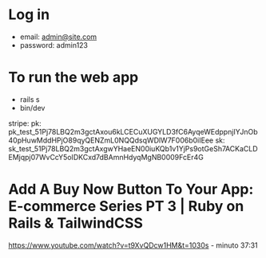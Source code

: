# Log in 
- email: admin@site.com
- password: admin123

# To run the web app
- rails s
- bin/dev

stripe:
    pk: pk_test_51Pj78LBQ2m3gctAxou6kLCECuXUGYLD3fC6AyqeWEdppnjIYJnOb40pHuwMddHPjO89qyQENZmL0NQQdsqWDlW7F006b0iIEee
    sk: sk_test_51Pj78LBQ2m3gctAxgwYHaeEN00iuKQb1v1YjPs9otGeSh7ACKaCLDEMjqpj07WvCcY5oIDKCxd7dBAmnHdyqMgNB0009FcEr4G

# Add A Buy Now Button To Your App: E-commerce Series PT 3 | Ruby on Rails & TailwindCSS
<https://www.youtube.com/watch?v=t9XvQDcw1HM&t=1030s> - minuto 37:31